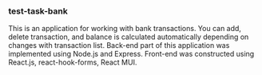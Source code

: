 ### test-task-bank

This is an application for working with bank transactions.
You can add, delete transaction, and balance is calculated automatically depending on changes with transaction list. Back-end
part of this application was implemented using Node.js and Express.
Front-end was constructed using React.js, react-hook-forms, React MUI.